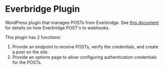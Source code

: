 # Everbridge Plugin
WordPress plugin that manages POSTs from Everbridge. See 
[this document](https://supportcenter.everbridge.com/hc/en-us/articles/19141911649691-EBS-Configuring-Web-Posting-for-Use-in-Everbridge-Suite)
for details on how Everbridge POST's to webhooks.

This plugin has 2 functions:

1. Provide an endpoint to receive POSTs, verify the credentials, and create a post on the site.
1. Provide an options page to allow configuring authentication credentials for the POSTs.
